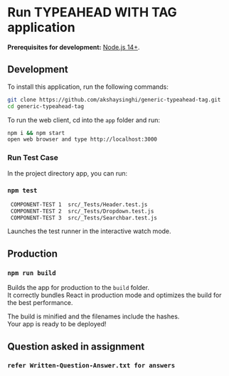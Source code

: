 # Run TYPEAHEAD WITH TAG application

**Prerequisites for development:** [Node.js 14+](https://nodejs.org/).

## Development
To install this application, run the following commands:

```bash
git clone https://github.com/akshaysinghi/generic-typeahead-tag.git
cd generic-typeahead-tag
```

To run the web client, cd into the `app` folder and run:

```bash
npm i && npm start
open web browser and type http://localhost:3000
```

### Run Test Case

In the project directory app, you can run:

### `npm test`

```bash
 COMPONENT-TEST 1  src/_Tests/Header.test.js
 COMPONENT-TEST 2  src/_Tests/Dropdown.test.js
 COMPONENT-TEST 3  src/_Tests/Searchbar.test.js
```
Launches the test runner in the interactive watch mode.

## Production

### `npm run build`

Builds the app for production to the `build` folder.\
It correctly bundles React in production mode and optimizes the build for the best performance.

The build is minified and the filenames include the hashes.\
Your app is ready to be deployed!


## Question asked in assignment

### `refer Written-Question-Answer.txt for answers`

